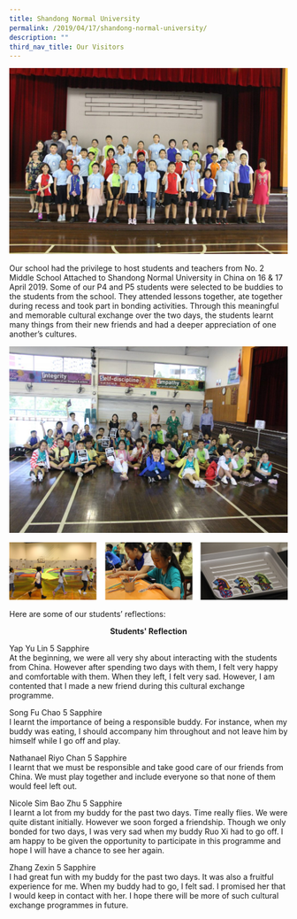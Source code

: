 ```yaml
---
title: Shandong Normal University
permalink: /2019/04/17/shandong-normal-university/
description: ""
third_nav_title: Our Visitors
---
```



![](/images/IMG_8188-1024x683.jpeg)

<p>Our school had the privilege to host students and teachers from No. 2 Middle School Attached to Shandong Normal University in China on 16 & 17 April 2019. Some of our P4 and P5 students were selected to be buddies to the students from the school. They attended lessons together, ate together during recess and took part in bonding activities. Through this meaningful and memorable cultural exchange over the two days, the students learnt many things from their new friends and had a deeper appreciation of one another’s cultures.</p>

![](/images/IMG_8339-1024x683.jpeg)

![](/images/shandong.jpg)

<p>Here are some of our students&rsquo; reflections:</p>
<p style="text-align: center;"><strong>Students' Reflection</strong></p>
<p>Yap Yu Lin 5 Sapphire<br>At the beginning, we were all very shy about interacting with the students from China. However after spending two days with them, I felt very happy and comfortable with them. When they left, I felt very sad. However, I am contented that I made a new friend during this cultural exchange programme.</p>
<p>Song Fu Chao 5 Sapphire<br>I learnt the importance of being a responsible buddy. For instance, when my buddy was eating, I should accompany him throughout and not leave him by himself while I go off and play.</p>
<p>Nathanael Riyo Chan 5 Sapphire<br>I learnt that we must be responsible and take good care of our friends from China. We must play together and include everyone so that none of them would feel left out.</p>
<p>Nicole Sim Bao Zhu 5 Sapphire<br>I learnt a lot from my buddy for the past two days. Time really flies. We were quite distant initially. However we soon forged a friendship. Though we only bonded for two days, I was very sad when my buddy Ruo Xi had to go off. I am happy to be given the opportunity to participate in this programme and hope I will have a chance to see her again.</p>
<p>Zhang Zexin 5 Sapphire<br>I had great fun with my buddy for the past two days. It was also a fruitful experience for me. When my buddy had to go, I felt sad. I promised her that I would keep in contact with her. I hope there will be more of such cultural exchange programmes in future.</p>